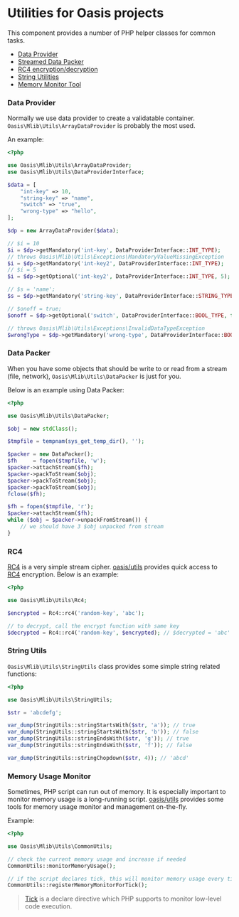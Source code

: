 # Utilities for Oasis projects

This component provides a number of PHP helper classes for common tasks.

- [Data Provider](#data-provider)
- [Streamed Data Packer](#data-packer)
- [RC4 encryption/decryption](#rc4)
- [String Utilities](#string-utils)
- [Memory Monitor Tool](#memory-usage-monitor)

### Data Provider

Normally we use data provider to create a validatable container.
`Oasis\Mlib\Utils\ArrayDataProvider` is probably the most used.

An example:

```php
<?php

use Oasis\Mlib\Utils\ArrayDataProvider;
use Oasis\Mlib\Utils\DataProviderInterface;

$data = [
    "int-key" => 10,
    "string-key" => "name",
    "switch" => "true",
    "wrong-type" => "hello",
];

$dp = new ArrayDataProvider($data);

// $i = 10
$i = $dp->getMandatory('int-key', DataProviderInterface::INT_TYPE);
// throws Oasis\Mlib\Utils\Exceptions\MandatoryValueMissingException
$i = $dp->getMandatory('int-key2', DataProviderInterface::INT_TYPE);
// $i = 5
$i = $dp->getOptional('int-key2', DataProviderInterface::INT_TYPE, 5);

// $s = 'name';
$s = $dp->getMandatory('string-key', DataProviderInterface::STRING_TYPE);

// $onoff = true;
$onoff = $dp->getOptional('switch', DataProviderInterface::BOOL_TYPE, false);

// throws Oasis\Mlib\Utils\Exceptions\InvalidDataTypeException
$wrongType = $dp->getMandatory('wrong-type', DataProviderInterface::BOOL_TYPE);

```

### Data Packer

When you have some objects that should be write to or read from a stream
(file, network), `Oasis\Mlib\Utils\DataPacker` is just for you.

Below is an example using Data Packer:

```php
<?php

use Oasis\Mlib\Utils\DataPacker;

$obj = new stdClass();

$tmpfile = tempnam(sys_get_temp_dir(), '');

$packer = new DataPacker();
$fh     = fopen($tmpfile, 'w');
$packer->attachStream($fh);
$packer->packToStream($obj);
$packer->packToStream($obj);
$packer->packToStream($obj);
fclose($fh);

$fh = fopen($tmpfile, 'r');
$packer->attachStream($fh);
while ($obj = $packer->unpackFromStream()) {
    // we should have 3 $obj unpacked from stream
}

```

### RC4

[RC4] is a very simple stream cipher. [oasis/utils]() provides quick
access to [RC4] encryption. Below is an example:

```php
<?php

use Oasis\Mlib\Utils\Rc4;

$encrypted = Rc4::rc4('random-key', 'abc');

// to decrypt, call the encrypt function with same key
$decrypted = Rc4::rc4('random-key', $encrypted); // $decrypted = 'abc'

```

### String Utils

`Oasis\Mlib\Utils\StringUtils` class provides some simple string related functions:

```php
<?php

use Oasis\Mlib\Utils\StringUtils;

$str = 'abcdefg';

var_dump(StringUtils::stringStartsWith($str, 'a')); // true
var_dump(StringUtils::stringStartsWith($str, 'b')); // false
var_dump(StringUtils::stringEndsWith($str, 'g')); // true
var_dump(StringUtils::stringEndsWith($str, 'f')); // false

var_dump(StringUtils::stringChopdown($str, 4)); // 'abcd'

```

### Memory Usage Monitor

Sometimes, PHP script can run out of memory. It is especially important to monitor
memory usage is a long-running script. [oasis/utils]() provides some tools for 
memory usage monitor and management on-the-fly.

Example:

```php
<?php

use Oasis\Mlib\Utils\CommonUtils;

// check the current memory usage and increase if needed
CommonUtils::monitorMemoryUsage();

// if the script declares tick, this will monitor memory usage every time tick is triggered
CommonUtils::registerMemoryMonitorForTick();
```

> [Tick] is a declare directive which PHP supports to monitor low-level code execution.


[RC4]: https://en.wikipedia.org/wiki/RC4
[Tick]: http://php.net/manual/en/control-structures.declare.php#control-structures.declare.ticks


